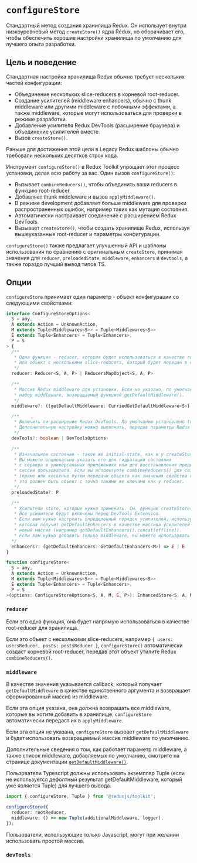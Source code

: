 # `configureStore`

Стандартный метод создания хранилища Redux. Он использует внутри низкоуровневый метод `createStore()` ядра Redux, но оборачивает его, чтобы обеспечить хорошие настройки хранилища по умолчанию для лучшего опыта разработки.

## Цель и поведение

Стандартная настройка хранилища Redux обычно требует нескольких частей конфигурации:

- Объединение нескольких slice-reducers в корневой root-reducer.
- Создание усилителей (middleware enhancers), обычно с thunk middleware или другими middleware с побочными эффектами, а также middleware, которые могут использоваться для проверки в режиме разработки.
- Добавление усилителя Redux DevTools (расширение браузера) и объединение усилителей вместе.
- Вызов `createStore()`.

Раньше для достижения этой цели в Legacy Redux шаблоны обычно требовали нескольких десятков строк кода.

Инструмент `configureStore()` в Redux Toolkit упрощает этот процесс установки, делая всю работу за вас. Один вызов `configureStore()`:

- Вызывает `combineReducers()`, чтобы объединить ваши reducers в функцию root-reducer.
- Добавляет thunk middleware и вызов `applyMiddleware()`.
- В режиме development добавляет больше middleware для проверки распространенных ошибок, например таких как мутация состояния.
- Автоматически настраивает соединение с расширением Redux DevTools.
- Вызывает `createStore()`, чтобы создать хранилище Redux, используя вышеуказанные root-reducer и параметры конфигурации.

`configureStore()` также предлагает улучшенный API и шаблоны использования по сравнению с оригинальным `createStore`, принимая значения для `reducer`, `preloadedState`, `middleware`, `enhancers` и `devtools`, а также гораздо лучший вывод типов TS.

## Опции

`configureStore` принимает один параметр - объект конфигурации со следующими свойствами:

```ts
interface ConfigureStoreOptions<
  S = any,
  A extends Action = UnknownAction,
  M extends Tuple<Middlewares<S>> = Tuple<Middlewares<S>>
  E extends Tuple<Enhancers> = Tuple<Enhancers>,
  P = S
> {
  /**
   * Одна функция - reducer, которая будет использоваться в качестве root-reducer
   * или объект c несколькими slice-reducers, который будет передан в combineReducers()
   */
  reducer: Reducer<S, A, P> | ReducersMapObject<S, A, P>

  /**
   * Массив Redux middleware для установки. Если не указано, по умолчанию используется
   * набор middleware, возвращаемый функцией getDefaultMiddleware().
   */
  middleware?: ((getDefaultMiddleware: CurriedGetDefaultMiddleware<S>) => M) | M

  /**
   * Включить ли расширение Redux DevTools. По умолчанию установлено true.
   * Дополнительную настройку можно выполнить, передав параметры Redux DevTools.
   */
  devTools?: boolean | DevToolsOptions

  /**
   * Изначальное состояние - такое же initial-state, как и у createStore в Redux.
   * Вы можете опционально указать его для гидратации состояния
   * с сервера в универсальных приложениях или для восстановления предыдущей сериализованной
   * сессии пользователя. Если вы используете combineReducers() для создания root-reducer
   * (прямо или косвенно путем передачи объекта как значения свойства reducer)
   * это должен быть объект с точно такими же ключами как у reducer.
   */
  preloadedState?: P

  /**
   * Усилители store, которые нужно применить. См. функцию createStore() в Redux.
   * Все усилители будут включены перед DevTools Extension.
   * Если вам нужно настроить определенный порядок усилителей, используйте callback функцию,
   * которая получит getDefaultEnhancers в качестве массива усилителей и должна вернуть
   * новый массив (например getDefaultEnhancers().concat(offline)).
   * Если вам нужно добавить только middleware, вы можете использовать свойство middleware.
  */
  enhancers?: (getDefaultEnhancers: GetDefaultEnhancers<M>) => E | E
}

function configureStore<
  S = any,
  A extends Action = UnknownAction,
  M extends Tuple<Middlewares<S>> = Tuple<Middlewares<S>>
  E extends Tuple<Enhancers> = Tuple<Enhancers>,
  P = S
>(options: ConfigureStoreOptions<S, A, M, E, P>): EnhancedStore<S, A, M, E>
```

### `reducer`

Если это одна функция, она будет напрямую использоваться в качестве root-reducer для хранилища.

Если это объект c несколькими slice-reducers, например `{ users: usersReducer, posts: postsReducer }`, `configureStore()` автоматически создаст корневой root-reducer, передав этот объект утилите Redux `combineReducers()`.

### `middleware`

В качестве значения указывается callback, который получает `getDefaultMiddleware` в качестве единственного аргумента и возвращает сформированный массив из middleware.

Если эта опция указана, она должна возвращать все middleware, которые вы хотите добавить в хранилище. `configureStore` автоматически передаст их в `applyMiddleware`.

Если эта опция не указана, `configureStore` вызовет `getDefaultMiddleware` и будет использовать возвращаемый массив middleware по умолчанию.

Дополнительные сведения о том, как работает параметр middleware, а также список middleware, добавляемых по умолчанию, смотрите на странице документации [`getDefaultMiddleware()`](./getDefaultMiddleware.md).

Пользователи Typescript должны использовать экземпляр Tuple (если не используется дефолтный результат getDefaultMiddleware, который уже является Tuple) для лучшего вывода.

```ts
import { configureStore, Tuple } from '@reduxjs/toolkit';

configureStore({
  reducer: rootReducer,
  middleware: () => new Tuple(additionalMiddleware, logger),
});
```

Пользователи, использующие только Javascript, могут при желании использовать простой массив.

### `devTools`
